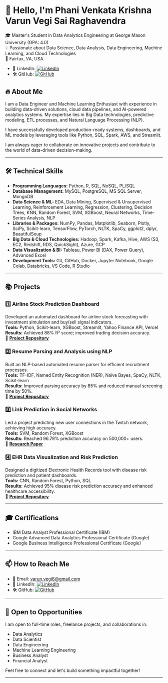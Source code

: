 # 👋 Hello, I'm Phani Venkata Krishna Varun Vegi Sai Raghavendra

🎓 Master's Student in Data Analytics Engineering at George Mason University (GPA: 4.0)  
💡 Passionate about Data Science, Data Analysis, Data Engineering, Machine Learning, and Cloud Technologies  
📍 Fairfax, VA, USA  

- 🔗 LinkedIn: [![LinkedIn](https://img.shields.io/badge/LinkedIn-Profile-blue)](https://www.linkedin.com/in/varunvegi/)
- 🛠 GitHub: [![GitHub](https://img.shields.io/badge/GitHub-Profile-black)](https://github.com/VarunVegi8)


## 🔥 About Me

I am a Data Engineer and Machine Learning Enthusiast with experience in building data-driven solutions, cloud data pipelines, and AI-powered analytics systems. My expertise lies in Big Data technologies, predictive modeling, ETL processes, and Natural Language Processing (NLP).  

I have successfully developed production-ready systems, dashboards, and ML models by leveraging tools like Python, SQL, Spark, AWS, and Streamlit.

I am always eager to collaborate on innovative projects and contribute to the world of data-driven decision-making.

---

## 🛠 Technical Skills

- **Programming Languages:** Python, R, SQL, NoSQL, PL/SQL
- **Database Management:** MySQL, PostgreSQL, MS SQL Server, MongoDB
- **Data Science & ML:** EDA, Data Mining, Supervised & Unsupervised Learning, Reinforcement Learning, Regression, Clustering, Decision Trees, KNN, Random Forest, SVM, XGBoost, Neural Networks, Time-Series Analysis, NLP
- **Libraries & Packages:** NumPy, Pandas, Matplotlib, Seaborn, Plotly, SciPy, Scikit-learn, TensorFlow, PyTorch, NLTK, SpaCy, ggplot2, dplyr, BeautifulSoup
- **Big Data & Cloud Technologies:** Hadoop, Spark, Kafka, Hive, AWS (S3, EC2, Redshift, RDS, QuickSight), Azure, GCP
- **Data Visualization & BI:** Tableau, Power BI (DAX, Power Query), Advanced Excel
- **Development Tools:** Git, GitHub, Docker, Jupyter Notebook, Google Colab, Databricks, VS Code, R Studio

---

## 📚 Projects

### 1️⃣ Airline Stock Prediction Dashboard
Developed an automated dashboard for airline stock forecasting with investment simulation and buy/sell signal indicators.  
**Tools:** Python, Scikit-learn, XGBoost, Streamlit, Yahoo Finance API, Vercel  
**Results:** Achieved 88% R² score; improved trading decision accuracy.  
🔗 **[Project Repository](https://github.com/VarunVegi8/Airlines-Stock-Price-Prediction-Analytics)**

### 2️⃣ Resume Parsing and Analysis using NLP
Built an NLP-based automated resume parser for efficient recruitment processes.  
**Tools:** TF-IDF, Named Entity Recognition (NER), Naïve Bayes, SpaCy, NLTK, Scikit-learn  
**Results:** Improved parsing accuracy by 85% and reduced manual screening time by 50%.  
🔗 **[Project Repository](https://github.com/VarunVegi8/Resume-Parsing-Using-NLP-Techniques)**

### 3️⃣ Link Prediction in Social Networks
Led a project predicting new user connections in the Twitch network, achieving high accuracy.  
**Tools:** SVM, Random Forest, XGBoost  
**Results:** Reached 96.79% prediction accuracy on 500,000+ users.  
🔗 **[Research Paper](https://ieeexplore.ieee.org/document/10091004)**

### 4️⃣ EHR Data Visualization and Risk Prediction
Designed a digitized Electronic Health Records tool with disease risk prediction and patient dashboards.  
**Tools:** CNN, Random Forest, Python, SQL  
**Results:** Achieved 95% disease risk prediction accuracy and enhanced healthcare accessibility.  
🔗 **[Project Repository](https://github.com/VarunVegi8/Mental-Health-in-Workplace-Analysis)**

---

## 🎓 Certifications

- IBM Data Analyst Professional Certificate (IBM)
- Google Advanced Data Analytics Professional Certificate (Google)
- Google Business Intelligence Professional Certificate (Google)


---

## 📫 How to Reach Me

- 📧 Email: varun.vegi6@gmail.com
- 🔗 LinkedIn: [![LinkedIn](https://img.shields.io/badge/LinkedIn-Profile-blue)](https://www.linkedin.com/in/varunvegi/)
- 🛠 GitHub: [![GitHub](https://img.shields.io/badge/GitHub-Profile-black)](https://github.com/VarunVegi8)

---

## 🚀 Open to Opportunities

I am open to full-time roles, freelance projects, and collaborations in:

- Data Analytics
- Data Scientist
- Data Engineering
- Machine Learning Engineering
- Business Analyst
- Financial Analyst
  
Feel free to connect and let's build something impactful together! 

---

